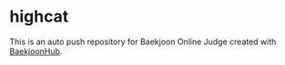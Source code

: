 # highcat
This is an auto push repository for Baekjoon Online Judge created with [BaekjoonHub](https://github.com/BaekjoonHub/BaekjoonHub).
